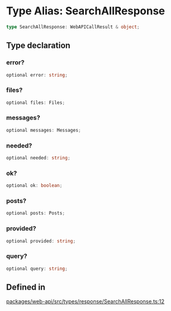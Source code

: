 # Type Alias: SearchAllResponse

```ts
type SearchAllResponse: WebAPICallResult & object;
```

## Type declaration

### error?

```ts
optional error: string;
```

### files?

```ts
optional files: Files;
```

### messages?

```ts
optional messages: Messages;
```

### needed?

```ts
optional needed: string;
```

### ok?

```ts
optional ok: boolean;
```

### posts?

```ts
optional posts: Posts;
```

### provided?

```ts
optional provided: string;
```

### query?

```ts
optional query: string;
```

## Defined in

[packages/web-api/src/types/response/SearchAllResponse.ts:12](https://github.com/slackapi/node-slack-sdk/blob/7b348598b763c2b7545d1042b5f0429775cfa62c/packages/web-api/src/types/response/SearchAllResponse.ts#L12)
